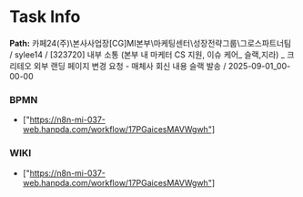 # Task Info

**Path:** 카페24(주)\본사사업장\[CG]MI본부\마케팅센터\성장전략그룹\그로스파트너팀 / sylee14 / [323720] 내부 소통 (본부 내 마케터 CS 지원, 이슈 케어_ 슬랙,지라) _ 크리테오 외부 랜딩 페이지 변경 요청 - 매체사 회신 내용 슬랙 발송 / 2025-09-01_00-00-00

### BPMN
- ["https://n8n-mi-037-web.hanpda.com/workflow/17PGaicesMAVWgwh"]

### WIKI
- ["https://n8n-mi-037-web.hanpda.com/workflow/17PGaicesMAVWgwh"]

